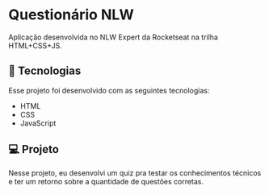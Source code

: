 # Questionário NLW 

 Aplicação desenvolvida no NLW Expert da Rocketseat na trilha HTML+CSS+JS.

## 🚀 Tecnologias

Esse projeto foi desenvolvido com as seguintes tecnologias:

- HTML
- CSS
- JavaScript


## 💻 Projeto

Nesse projeto, eu desenvolvi um quiz pra testar os conhecimentos técnicos e ter um retorno sobre a quantidade de questões corretas.

